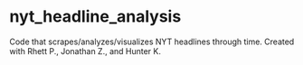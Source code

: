 # nyt_headline_analysis
Code that scrapes/analyzes/visualizes NYT headlines through time.
Created with Rhett P., Jonathan Z., and Hunter K. 
